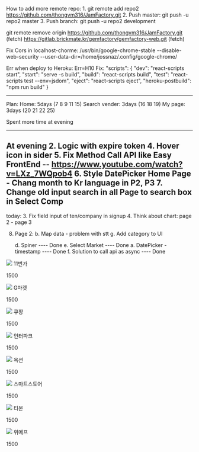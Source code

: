 How to add more remote repo: 1. git remote add repo2 https://github.com/thongvm316/JamFactory.git 2. Push master: git push -u repo2 master 3. Push branch: git push -u repo2 development

git remote remove origin
https://github.com/thongvm316/JamFactory.git (fetch)
https://gitlab.brickmate.kr/gemfactory/gemfactory-web.git (fetch)

Fix Cors in localhost-chorme:
/usr/bin/google-chrome-stable --disable-web-security --user-data-dir=/home/jossnaz/.config/google-chrome/

Err when deploy to Heroku: Err=H10
Fix:
"scripts": {
"dev": "react-scripts start",
"start": "serve -s build",
"build": "react-scripts build",
"test": "react-scripts test --env=jsdom",
"eject": "react-scripts eject",
"heroku-postbuild": "npm run build"
}

---

Plan:
Home: 5days (7 8 9 11 15)
Search vender: 3days (16 18 19)
My page: 3days (20 21 22 25)

Spent more time at evening

---
At evening
2. Logic with expire token
4. Hover icon in sider
5. Fix Method Call API like Easy FrontEnd -- https://www.youtube.com/watch?v=LXz_7WQpob4
6. Style DatePicker Home Page - Chang month to Kr language in P2, P3
7. Change old input search in all Page to search box in Select Comp
----
today:
3. Fix field input of ten/company in signup
4. Think about chart: page 2 - page 3

8. Page 2:
    b. Map data - problem with stt
    g. Add category to UI
    
    d. Spiner ---- Done
    e. Select Market ---- Done
    a. DatePicker - timestamp ---- Done
    f. Solution to call api as async ---- Done





 <Col
                            xs={12}
                            sm={12}
                            md={6}
                            lg={3}
                            xl={3}
                            style={{ textAlign: "center" }}
                        >
                            <div className="style-border">
                                <img src={Market1} />
                                <span className="style-market">11번가</span>
                            </div>
                            <p
                                style={{
                                    paddingTop: "2rem",
                                    fontWeight: "400",
                                    fontSize: "16px",
                                    color: "#495057"
                                }}
                            >
                                1500
                            </p>
                        </Col>
                        <Col
                            xs={12}
                            sm={12}
                            md={6}
                            lg={3}
                            xl={3}
                            style={{ textAlign: "center" }}
                        >
                            <div className="style-border">
                                <img src={Market2} />
                                <span className="style-market">G마켓</span>
                            </div>
                            <p
                                style={{
                                    paddingTop: "2rem",
                                    fontWeight: "400",
                                    fontSize: "16px",
                                    color: "#495057"
                                }}
                            >
                                1500
                            </p>
                        </Col>
                        <Col
                            xs={12}
                            sm={12}
                            md={6}
                            lg={3}
                            xl={3}
                            style={{ textAlign: "center" }}
                        >
                            <div className="style-border">
                                <img src={Market3} />
                                <span className="style-market">쿠팡</span>
                            </div>
                            <p
                                style={{
                                    paddingTop: "2rem",
                                    fontWeight: "400",
                                    fontSize: "16px",
                                    color: "#495057"
                                }}
                            >
                                1500
                            </p>
                        </Col>
                        <Col
                            xs={12}
                            sm={12}
                            md={6}
                            lg={3}
                            xl={3}
                            style={{ textAlign: "center" }}
                        >
                            <div className="style-border">
                                <img src={Market4} />
                                <span className="style-market">인터파크</span>
                            </div>
                            <p
                                style={{
                                    paddingTop: "2rem",
                                    fontWeight: "400",
                                    fontSize: "16px",
                                    color: "#495057"
                                }}
                            >
                                1500
                            </p>
                        </Col>
                        <Col
                            xs={12}
                            sm={12}
                            md={6}
                            lg={3}
                            xl={3}
                            style={{ textAlign: "center" }}
                        >
                            <div className="style-border">
                                <img src={Market5} />
                                <span className="style-market">옥션</span>
                            </div>
                            <p
                                style={{
                                    paddingTop: "2rem",
                                    fontWeight: "400",
                                    fontSize: "16px",
                                    color: "#495057"
                                }}
                            >
                                1500
                            </p>
                        </Col>
                        <Col
                            xs={12}
                            sm={12}
                            md={6}
                            lg={3}
                            xl={3}
                            style={{ textAlign: "center" }}
                        >
                            <div className="style-border">
                                <img src={Market6} />
                                <span className="style-market">스마트스토어</span>
                            </div>
                            <p
                                style={{
                                    paddingTop: "2rem",
                                    fontWeight: "400",
                                    fontSize: "16px",
                                    color: "#495057"
                                }}
                            >
                                1500
                            </p>
                        </Col>
                        <Col
                            xs={12}
                            sm={12}
                            md={6}
                            lg={3}
                            xl={3}
                            style={{ textAlign: "center" }}
                        >
                            <div className="style-border">
                                <img src={Market7} />
                                <span className="style-market">티몬</span>
                            </div>
                            <p
                                style={{
                                    paddingTop: "2rem",
                                    fontWeight: "400",
                                    fontSize: "16px",
                                    color: "#495057"
                                }}
                            >
                                1500
                            </p>
                        </Col>
                        <Col
                            xs={12}
                            sm={12}
                            md={6}
                            lg={3}
                            xl={3}
                            style={{ textAlign: "center" }}
                        >
                            <div className="style-border">
                                <img src={Market8} />
                                <span className="style-market">위메프</span>
                            </div>
                            <p
                                style={{
                                    paddingTop: "2rem",
                                    fontWeight: "400",
                                    fontSize: "16px",
                                    color: "#495057"
                                }}
                            >
                                1500
                            </p>
                        </Col>